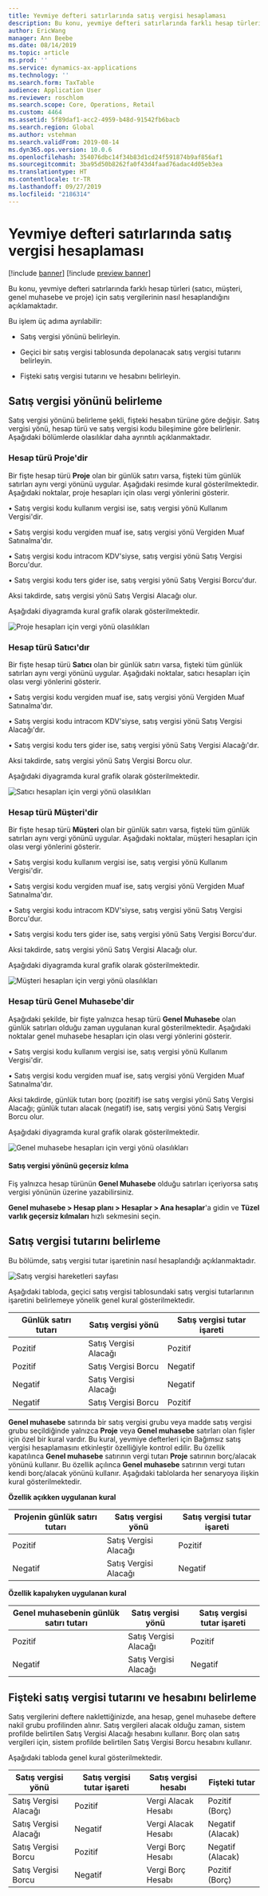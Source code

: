 ```yaml
---
title: Yevmiye defteri satırlarında satış vergisi hesaplaması
description: Bu konu, yevmiye defteri satırlarında farklı hesap türleri (satıcı, müşteri, genel muhasebe ve proje) için satış vergilerinin nasıl hesaplandığını açıklamaktadır.
author: EricWang
manager: Ann Beebe
ms.date: 08/14/2019
ms.topic: article
ms.prod: ''
ms.service: dynamics-ax-applications
ms.technology: ''
ms.search.form: TaxTable
audience: Application User
ms.reviewer: roschlom
ms.search.scope: Core, Operations, Retail
ms.custom: 4464
ms.assetid: 5f89daf1-acc2-4959-b48d-91542fb6bacb
ms.search.region: Global
ms.author: vstehman
ms.search.validFrom: 2019-08-14
ms.dyn365.ops.version: 10.0.6
ms.openlocfilehash: 354076dbc14f34b83d1cd24f591874b9af856af1
ms.sourcegitcommit: 3ba95d50b8262fa0f43d4faad76adac4d05eb3ea
ms.translationtype: HT
ms.contentlocale: tr-TR
ms.lasthandoff: 09/27/2019
ms.locfileid: "2186314"
---
```

# <a name="sales-tax-calculation-on-general-journal-lines"></a>Yevmiye defteri satırlarında satış vergisi hesaplaması
[!include [banner](../includes/banner.md)]
[!include [preview banner](../includes/preview-banner.md)]

Bu konu, yevmiye defteri satırlarında farklı hesap türleri (satıcı, müşteri, genel muhasebe ve proje) için satış vergilerinin nasıl hesaplandığını açıklamaktadır.

Bu işlem üç adıma ayrılabilir:

- Satış vergisi yönünü belirleyin.

- Geçici bir satış vergisi tablosunda depolanacak satış vergisi tutarını belirleyin.

- Fişteki satış vergisi tutarını ve hesabını belirleyin.

## <a name="determine-the-sales-tax-direction"></a>Satış vergisi yönünü belirleme

Satış vergisi yönünü belirleme şekli, fişteki hesabın türüne göre değişir. Satış vergisi yönü, hesap türü ve satış vergisi kodu bileşimine göre belirlenir. Aşağıdaki bölümlerde olasılıklar daha ayrıntılı açıklanmaktadır. 

### <a name="account-type-is-project"></a>Hesap türü Proje'dir

Bir fişte hesap türü **Proje** olan bir günlük satırı varsa, fişteki tüm günlük satırları aynı vergi yönünü uygular. Aşağıdaki resimde kural gösterilmektedir. Aşağıdaki noktalar, proje hesapları için olası vergi yönlerini gösterir.

•   Satış vergisi kodu kullanım vergisi ise, satış vergisi yönü Kullanım Vergisi'dir.

•   Satış vergisi kodu vergiden muaf ise, satış vergisi yönü Vergiden Muaf Satınalma'dır.

•   Satış vergisi kodu intracom KDV'siyse, satış vergisi yönü Satış Vergisi Borcu'dur.

•   Satış vergisi kodu ters gider ise, satış vergisi yönü Satış Vergisi Borcu'dur.

Aksi takdirde, satış vergisi yönü Satış Vergisi Alacağı olur.

Aşağıdaki diyagramda kural grafik olarak gösterilmektedir.

![Proje hesapları için vergi yönü olasılıkları](media/Sales-Tax-Direction-Vendor.jpg)

### <a name="account-type-is-vendor"></a>Hesap türü Satıcı'dır

Bir fişte hesap türü **Satıcı** olan bir günlük satırı varsa, fişteki tüm günlük satırları aynı vergi yönünü uygular. Aşağıdaki noktalar, satıcı hesapları için olası vergi yönlerini gösterir. 

•   Satış vergisi kodu vergiden muaf ise, satış vergisi yönü Vergiden Muaf Satınalma'dır.

•   Satış vergisi kodu intracom KDV'siyse, satış vergisi yönü Satış Vergisi Alacağı'dır.

•   Satış vergisi kodu ters gider ise, satış vergisi yönü Satış Vergisi Alacağı'dır.


Aksi takdirde, satış vergisi yönü Satış Vergisi Borcu olur.

Aşağıdaki diyagramda kural grafik olarak gösterilmektedir.

![Satıcı hesapları için vergi yönü olasılıkları](media/Sales-Tax-Direction-Vendor.jpg)

### <a name="account-type-is-customer"></a>Hesap türü Müşteri'dir

Bir fişte hesap türü **Müşteri** olan bir günlük satırı varsa, fişteki tüm günlük satırları aynı vergi yönünü uygular. Aşağıdaki noktalar, müşteri hesapları için olası vergi yönlerini gösterir.

•   Satış vergisi kodu kullanım vergisi ise, satış vergisi yönü Kullanım Vergisi'dir.

•   Satış vergisi kodu vergiden muaf ise, satış vergisi yönü Vergiden Muaf Satınalma'dır.

•   Satış vergisi kodu intracom KDV'siyse, satış vergisi yönü Satış Vergisi Borcu'dur.

•   Satış vergisi kodu ters gider ise, satış vergisi yönü Satış Vergisi Borcu'dur.

Aksi takdirde, satış vergisi yönü Satış Vergisi Alacağı olur.

Aşağıdaki diyagramda kural grafik olarak gösterilmektedir.

![Müşteri hesapları için vergi yönü olasılıkları](media/Sales-Tax-Direction-Customer.jpg)

### <a name="account-type-is-ledger"></a>Hesap türü Genel Muhasebe'dir

Aşağıdaki şekilde, bir fişte yalnızca hesap türü **Genel Muhasebe** olan günlük satırları olduğu zaman uygulanan kural gösterilmektedir. Aşağıdaki noktalar genel muhasebe hesapları için olası vergi yönlerini gösterir.

•   Satış vergisi kodu kullanım vergisi ise, satış vergisi yönü Kullanım Vergisi'dir.

•   Satış vergisi kodu vergiden muaf ise, satış vergisi yönü Vergiden Muaf Satınalma'dır.

Aksi takdirde, günlük tutarı borç (pozitif) ise satış vergisi yönü Satış Vergisi Alacağı; günlük tutarı alacak (negatif) ise, satış vergisi yönü Satış Vergisi Borcu olur.

Aşağıdaki diyagramda kural grafik olarak gösterilmektedir.

![Genel muhasebe hesapları için vergi yönü olasılıkları](media/Sales-Tax-Direction-Ledger.jpg)

#### <a name="override-the-sales-tax-direction"></a>Satış vergisi yönünü geçersiz kılma

Fiş yalnızca hesap türünün **Genel Muhasebe** olduğu satırları içeriyorsa satış vergisi yönünün üzerine yazabilirsiniz.

**Genel muhasebe \> Hesap planı \> Hesaplar \> Ana hesaplar**'a gidin ve **Tüzel varlık geçersiz kılmaları** hızlı sekmesini seçin.

## <a name="determine-the-sales-tax-amount"></a>Satış vergisi tutarını belirleme

Bu bölümde, satış vergisi tutar işaretinin nasıl hesaplandığı açıklanmaktadır.

![Satış vergisi hareketleri sayfası](media/sales-tax-amount-sign.jpg)

Aşağıdaki tabloda, geçici satış vergisi tablosundaki satış vergisi tutarlarının işaretini belirlemeye yönelik genel kural gösterilmektedir.

| Günlük satırı tutarı | Satış vergisi yönü  | Satış vergisi tutar işareti |
|---------------------|----------------------|-----------------------|
| Pozitif            | Satış Vergisi Alacağı | Pozitif              |
| Pozitif            | Satış Vergisi Borcu    | Negatif              |
| Negatif            | Satış Vergisi Alacağı | Negatif              |
| Negatif            | Satış Vergisi Borcu    | Pozitif              |

**Genel muhasebe** satırında bir satış vergisi grubu veya madde satış vergisi grubu seçildiğinde yalnızca **Proje** veya **Genel muhasebe** satırları olan fişler için özel bir kural vardır. Bu kural, yevmiye defterleri için Bağımsız satış vergisi hesaplamasını etkinleştir özelliğiyle kontrol edilir. Bu özellik kapatılınca **Genel muhasebe** satırının vergi tutarı **Proje** satırının borç/alacak yönünü kullanır. Bu özellik açılınca **Genel muhasebe** satırının vergi tutarı kendi borç/alacak yönünü kullanır. Aşağıdaki tablolarda her senaryoya ilişkin kural gösterilmektedir. 

**Özellik açıkken uygulanan kural**

| Projenin günlük satırı tutarı | Satış vergisi yönü  | Satış vergisi tutar işareti |
|--------------------------------|----------------------|-----------------------|
| Pozitif                       | Satış Vergisi Alacağı | Pozitif              |
| Negatif                       | Satış Vergisi Alacağı | Negatif              |

**Özellik kapalıyken uygulanan kural**

| Genel muhasebenin günlük satırı tutarı  | Satış vergisi yönü  | Satış vergisi tutar işareti |
|--------------------------------|----------------------|-----------------------|
| Pozitif                       | Satış Vergisi Alacağı | Pozitif              |
| Negatif                       | Satış Vergisi Alacağı | Negatif              |

## <a name="determine-the-sales-tax-amount-and-account-on-the-voucher"></a>Fişteki satış vergisi tutarını ve hesabını belirleme

Satış vergilerini deftere naklettiğinizde, ana hesap, genel muhasebe deftere nakil grubu profilinden alınır. Satış vergileri alacak olduğu zaman, sistem profilde belirtilen Satış Vergisi Alacağı hesabını kullanır. Borç olan satış vergileri için, sistem profilde belirtilen Satış Vergisi Borcu hesabını kullanır.

Aşağıdaki tabloda genel kural gösterilmektedir.

| Satış vergisi yönü  | Satış vergisi tutar işareti | Satış vergisi hesabı      | Fişteki tutar |
|----------------------|-----------------------|------------------------|-------------------|
| Satış Vergisi Alacağı | Pozitif              | Vergi Alacak Hesabı | Pozitif (Borç)  |
| Satış Vergisi Alacağı | Negatif              | Vergi Alacak Hesabı | Negatif (Alacak)  |
| Satış Vergisi Borcu    | Pozitif              | Vergi Borç Hesabı    | Negatif (Alacak)  |
| Satış Vergisi Borcu    | Negatif              | Vergi Borç Hesabı    | Pozitif (Borç)  |
